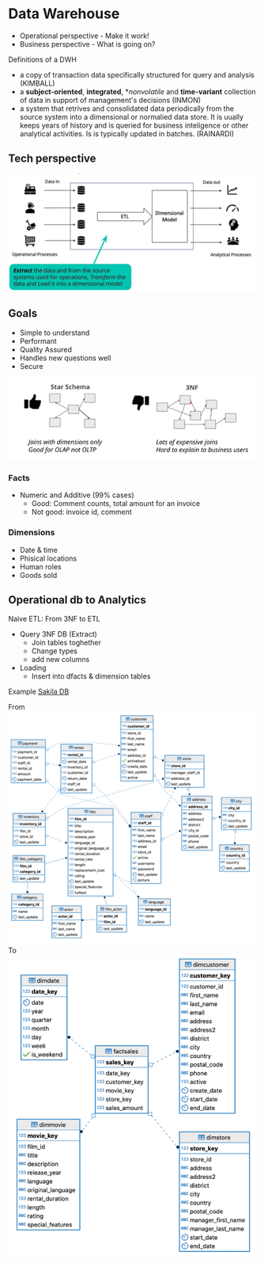# Data Warehouse

- Operational perspective - Make it work!
- Business perspective - What is going on?

Definitions of a DWH
- a copy of transaction data specifically structured for query and analysis (KIMBALL)
- a **subject-oriented**, **integrated**, **nonvolatile* and **time-variant** collection of data in support of management's decisions (INMON)
- a system that retrives and consolidated data periodically from the source system into a dimensional or normalied data store. It is uually keeps years of history and is queried for business inteligence or other analytical activities. Is is typically updated in batches. (RAINARDI)

## Tech perspective
![Tech perspictive](images/tech_perspective.png "Tech perspective")

## Goals
- Simple to understand
- Performant
- Quality Assured
- Handles new questions well
- Secure


![Schemas](images/schemas_olap_vs_oltp.png "Schemas")

### Facts
- Numeric and Additive (99% cases)
    - Good: Comment counts, total amount for an invoice
    - Not good: invoice id, comment

### Dimensions
- Date & time
- Phisical locations
- Human roles
- Goods sold

## Operational db to Analytics

Naive ETL: From 3NF to ETL
- Query 3NF DB (Extract)
    - Join tables toghether
    - Change types
    - add new columns
- Loading
    - Insert into dfacts & dimension tables

Example [Sakila DB](https://www.jooq.org/sakila)

From
![Pagila 3NF](pagila-3nf.png "Pagila 3NF")
To
![Pagila Star](pagila-star.png "Pagila Star")



